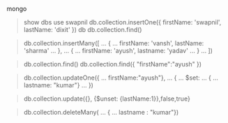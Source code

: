 mongo
> show dbs
> use swapnil
> db.collection.insertOne({ firstName: 'swapnil', lastName: 'dixit'  })
> db
> db.collection.find()

> db.collection.insertMany([
... {
... firstName: 'vansh', lastName: 'sharma'
... },
... {
... firstName: 'ayush', lastname: 'yadav'
... }
... ])

> db.collection.find()
> db.collection.find({ "firstName":"ayush" })

> db.collection.updateOne({
... firstName:"ayush"},
... {
... $set:
... {
... lastname: "kumar"}
... })

> db.collection.update({}, {$unset: {lastName:1}},false,true}

> db.collection.deleteMany(
... {
... lastname : "kumar"})
